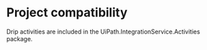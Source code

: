﻿# Project compatibility

Drip activities are included in the UiPath.IntegrationService.Activities
            package.




|  |
| ---
